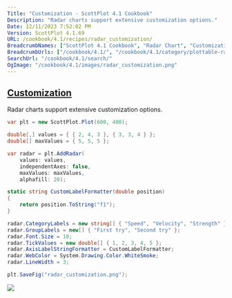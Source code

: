 ```yaml
---
Title: "Customization - ScottPlot 4.1 Cookbook"
Description: "Radar charts support extensive customization options."
Date: 12/11/2023 7:52:02 PM
Version: ScottPlot 4.1.69
URL: /cookbook/4.1/recipes/radar_customization/
BreadcrumbNames: ["ScottPlot 4.1 Cookbook", "Radar Chart", "Customization"]
BreadcrumbUrls: ["/cookbook/4.1/", "/cookbook/4.1/category/plottable-radar", "/cookbook/4.1/recipes/radar_customization/"]
SearchUrl: "/cookbook/4.1/search/"
OgImage: "/cookbook/4.1/images/radar_customization.png"
---
```


<h2><a href='/cookbook/4.1/recipes/radar_customization/'>Customization</a></h2>

Radar charts support extensive customization options.

```cs
var plt = new ScottPlot.Plot(600, 400);

double[,] values = { { 2, 4, 3 }, { 3, 3, 4 } };
double[] maxValues = { 5, 5, 5 };

var radar = plt.AddRadar(
    values: values,
    independentAxes: false,
    maxValues: maxValues,
    alphafill: 20);

static string CustomLabelFormatter(double position)
{
    return position.ToString("f1");
}

radar.CategoryLabels = new string[] { "Speed", "Velocity", "Strength" };
radar.GroupLabels = new[] { "First try", "Second try" };
radar.Font.Size = 10;
radar.TickValues = new double[] { 1, 2, 3, 4, 5 };
radar.AxisLabelStringFormatter = CustomLabelFormatter;
radar.WebColor = System.Drawing.Color.WhiteSmoke;
radar.LineWidth = 3;

plt.SaveFig("radar_customization.png");
```

<img src='../../images/radar_customization.png' class='d-block mx-auto my-5' />



